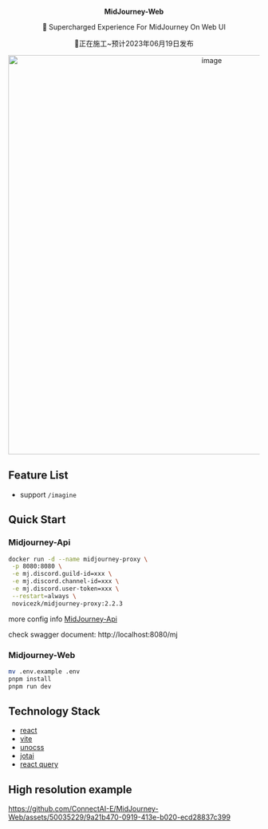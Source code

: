 <p align='center'>
 <strong>MidJourney-Web</strong>
<br>
</p>



<p align='center'>
 🍎 Supercharged Experience For  MidJourney On Web UI
<br>
</p>





<p align='center'>
  🚧正在施工~预计2023年06月19日发布  
</p>

<div align="center">
	<a href='https://www.connectai-e.com' target="_blank" rel="noopener noreferrer">
	<img width="800" alt="image" src="https://github-production-user-asset-6210df.s3.amazonaws.com/50035229/246644404-d8b30cab-ebae-42dd-8306-4e9904a18b65.png">
	</a>
</div>

## Feature List
- support `/imagine` 

## Quick Start

### Midjourney-Api
```bash
docker run -d --name midjourney-proxy \
 -p 8080:8080 \
 -e mj.discord.guild-id=xxx \
 -e mj.discord.channel-id=xxx \
 -e mj.discord.user-token=xxx \
 --restart=always \
 novicezk/midjourney-proxy:2.2.3
```
more config info [MidJourney-Api](https://github.com/novicezk/midjourney-proxy/blob/main/docs/discord-params.md)

check swagger document: http://localhost:8080/mj

### Midjourney-Web
```bash
mv .env.example .env
pnpm install
pnpm run dev
```

## Technology Stack
- [react](https://react.dev/)
- [vite](https://vitejs.dev/)
- [unocss](https://github.com/unocss/unocss)
- [jotai](https://jotai.org/)
- [react query](https://tanstack.com/query/v3/)

## High resolution example

https://github.com/ConnectAI-E/MidJourney-Web/assets/50035229/9a21b470-0919-413e-b020-ecd28837c399



